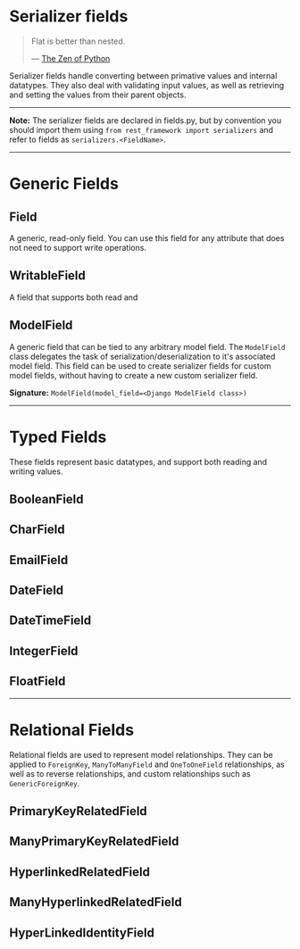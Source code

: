 <a class="github" href="fields.py"></a>

# Serializer fields

> Flat is better than nested.
>
> &mdash; [The Zen of Python][cite]

Serializer fields handle converting between primative values and internal datatypes.  They also deal with validating input values, as well as retrieving and setting the values from their parent objects.

---

**Note:** The serializer fields are declared in fields.py, but by convention you should import them using `from rest_framework import serializers` and refer to fields as `serializers.<FieldName>`.

---

# Generic Fields

## Field

A generic, read-only field.  You can use this field for any attribute that does not need to support write operations.

## WritableField

A field that supports both read and 

## ModelField

A generic field that can be tied to any arbitrary model field.  The `ModelField` class delegates the task of serialization/deserialization to it's associated model field.  This field can be used to create serializer fields for custom model fields, without having to create a new custom serializer field.

**Signature:** `ModelField(model_field=<Django ModelField class>)`

---

# Typed Fields

These fields represent basic datatypes, and support both reading and writing values.

## BooleanField

## CharField

## EmailField

## DateField

## DateTimeField

## IntegerField

## FloatField

---

# Relational Fields

Relational fields are used to represent model relationships.  They can be applied to `ForeignKey`, `ManyToManyField` and `OneToOneField` relationships, as well as to reverse relationships, and custom relationships such as `GenericForeignKey`.

## PrimaryKeyRelatedField

## ManyPrimaryKeyRelatedField

## HyperlinkedRelatedField

## ManyHyperlinkedRelatedField

## HyperLinkedIdentityField

[cite]: http://www.python.org/dev/peps/pep-0020/
